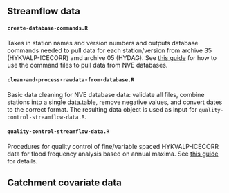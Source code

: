 ## Streamflow data

#### `create-database-commands.R` 
Takes in station names and version numbers and outputs database commands needed to pull data for each station/version from archive 35 (HYKVALP-ICECORR) amd archive 05 (HYDAG). See [this guide](/data/how-to/hvordan_henter_jeg_data_med_lescon_var.md) for how to use the command files to pull data from NVE databases.

#### `clean-and-process-rawdata-from-database.R`
Basic data cleaning for NVE database data: validate all files, combine stations into a single data.table, remove negative values, and convert dates to the correct format. The resulting data object is used as input for `quality-control-streamflow-data.R`.

#### `quality-control-streamflow-data.R`
Procedures for quality control of fine/variable spaced HYKVALP-ICECORR data for flood frequency analysis based on annual maxima. See [this guide]() for details. 


## Catchment covariate data

